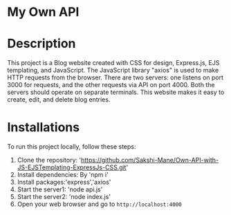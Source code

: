  
# My Own API 

# Description
This project is a Blog website created with CSS for design, Express.js, EJS templating, and JavaScript. The JavaScript library "axios" is used to make HTTP requests from the browser. 
There are two servers: one listens on port 3000 for requests, and the other requests via API on port 4000. Both the servers should operate on separate terminals.
This website makes it easy to create, edit, and delete blog entries.

# Installations
To run this project locally, follow these steps:
1. Clone the repository: 'https://github.com/Sakshi-Mane/Own-API-with-JS-EJSTemplating-ExpressJs-CSS.git'
2. Install dependencies: By 'npm i'
3. Install packages:'express','axios'
4. Start the server1: 'node api.js'
5. Start the server2: 'node index.js'
6. Open your web browser and go to `http://localhost:4000`

